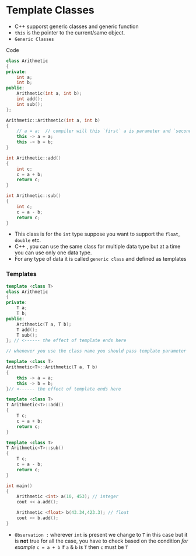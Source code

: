 # Template Classes

- C++ supporst generic classes and generic function
- `this` is the pointer to the current/same object.
-  `Generic Classes` 

Code

```C++
class Arithmetic
{
private:
    int a;
    int b;
public:
    Arithmetic(int a, int b);
    int add();
    int sub();
};

Arithmetic::Arithmetic(int a, int b)
{
    // a = a;  // compiler will this `first` a is parameter and `second` a is also parameter
    this -> a = a;
    this -> b = b;
}

int Arithmetic::add()
{
    int c; 
    c = a + b;
    return c;
}

int Arithmetic::sub()
{
    int c; 
    c = a - b;
    return c;
}
```
- This class is for the `int` type suppose you want to support the `float`, `double` etc.
- C++ , you can use the same class for multiple data type but at a time you can use only one data type.
- For any type of data it is called `generic class` and defined as templates

### Templates

```C++
template <class T>
class Arithmetic
{
private:
    T a;
    T b;
public:
    Arithmetic(T a, T b);
    T add();
    T sub();
}; // <------ the effect of template ends here

// whenever you use the class name you should pass template parameter

template <class T>
Arithmetic<T>::Arithmetic(T a, T b)
{
    this -> a = a;
    this -> b = b;
}// <------ the effect of template ends here

template <class T>
T Arithmetic<T>::add()
{
    T c; 
    c = a + b;
    return c;
}

template <class T>
T Arithmetic<T>::sub()
{
    T c; 
    c = a - b;
    return c;
}

int main()
{
    Arithmetic <int> a(10, 453); // integer
    cout << a.add();

    Arithmetic <float> b(43.34,423.3); // float
    cout << b.add(); 
}
```

- `Observation :` wherever `int` is present we change to `T` in this case but it is **not** true for all the case, you have to check based on the condition _for example_ `c = a + b` if `a` & `b` is `T` then `c` must be `T`

